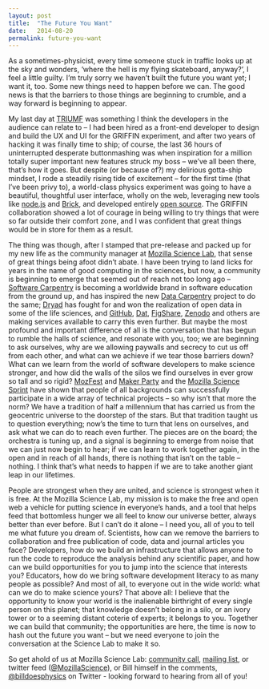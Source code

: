 ```yaml
---
layout: post
title:  "The Future You Want"
date:   2014-08-20
permalink: future-you-want
---
```


As a sometimes-physicist, every time someone stuck in traffic looks up at the sky and wonders, ‘where the hell is my flying skateboard, anyway?‘, I feel a little guilty.  I’m truly sorry we haven’t built the future you want yet; I want it, too.  Some new things need to happen before we can.  The good news is that the barriers to those things are beginning to crumble, and a way forward is beginning to appear.

My last day at [TRIUMF][triumf] was something I think the developers in the audience can relate to – I had been hired as a front-end developer to design and build the UX and UI for the GRIFFIN experiment, and after two years of hacking it was finally time to ship; of course, the last 36 hours of uninterrupted desperate buttonmashing was when inspiration for a million totally super important new features struck my boss – we’ve all been there, that’s how it goes.  But despite (or because of?) my delirious gotta-ship mindset, I rode a steadily rising tide of excitement – for the first time (that I’ve been privy to), a world-class physics experiment was going to have a beautiful, thoughtful user interface, wholly on the web, leveraging new tools like [node.js][node] and [Brick][brick], and developed entirely [open source][os].  The GRIFFIN collaboration showed a lot of courage in being willing to try things that were so far outside their comfort zone, and I was confident that great things would be in store for them as a result.

The thing was though, after I stamped that pre-release and packed up for my new life as the community manager at [Mozilla Science Lab][msl], that sense of great things being afoot didn’t abate.   I have been trying to land licks for years in the name of good computing in the sciences, but now, a community is beginning to emerge that seemed out of reach not too long ago – [Software Carpentry][swc] is becoming a worldwide brand in software education from the ground up, and has inspired the new [Data Carpentry][dc] project to do the same; [Dryad][dryad] has fought for and won the realization of open data in some of the life sciences, and [GitHub][github], [Dat][dat], [FigShare][figshare], [Zenodo][zenodo] and others are making services available to carry this even further.  But maybe the most profound and important difference of all is the conversation that has begun to rumble the halls of science, and resonate with you, too; we are beginning to ask ourselves, why are we allowing paywalls and secrecy to cut us off from each other, and what can we achieve if we tear those barriers down?  What can we learn from the world of software developers to make science stronger, and how did the walls of the silos we find ourselves in ever grow so tall and so rigid?  [MozFest][mozfest] and [Maker Party][makerParty] and the [Mozilla Science Sprint][sprint] have shown that people of all backgrounds can successfully participate in a wide array of technical projects – so why isn’t that more the norm?   We have a tradition of half a millennium that has carried us from the geocentric universe to the doorstep of the stars.  But that tradition taught us to question everything; now’s the time to turn that lens on ourselves, and ask what we can do to reach even further.  The pieces are on the board; the orchestra is tuning up, and a signal is beginning to emerge from noise that we can just now begin to hear; if we can learn to work together again, in the open and in reach of all hands, there is nothing that isn’t on the table – nothing.  I think that’s what needs to happen if we are to take another giant leap in our lifetimes.

People are strongest when they are united, and science is strongest when it is free.  At the Mozilla Science Lab, my mission is to make the free and open web a vehicle for putting science in everyone’s hands, and a tool that helps feed that bottomless hunger we all feel to know our universe better, always better than ever before.  But I can’t do it alone – I need you, all of you to tell me what future you dream of.  Scientists, how can we remove the barriers to collaboration and free publication of code, data and journal articles you face?  Developers, how do we build an infrastructure that allows anyone to run the code to reproduce the analysis behind any scientific paper, and how can we build opportunities for you to jump into the science that interests you?  Educators, how do we bring software development literacy to as many people as possible?  And most of all, to everyone out in the wide world: what can we do to make science yours?  That above all: I believe that the opportunity to know your world is the inalienable birthright of every single person on this planet; that knowledge doesn’t belong in a silo, or an ivory tower or to a seeming distant coterie of experts; it belongs to you.  Together we can build that community; the opportunities are here, the time is now to hash out the future you want – but we need everyone to join the conversation at the Science Lab to make it so.

So get ahold of us at Mozilla Science Lab: [community call][cc], [mailing list][mail], or twitter feed ([@MozillaScience][mslTwitter]), or Bill himself in the comments, [@billdoesphysics][billTwitter] on Twitter - looking forward to hearing from all of you!


[triumf]: http://www.triumf.ca/
[node]: http://nodejs.org/
[brick]: https://mozbrick.github.io/
[os]: https://github.com/GRIFFINCollaboration
[msl]: http://mozillascience.org/
[swc]: http://software-carpentry.org/
[dc]: https://github.com/datacarpentry
[dryad]: http://datadryad.org/
[github]: https://github.com/
[dat]: http://dat-data.com/
[figshare]: http://figshare.com/
[zenodo]: http://zenodo.org/
[mozfest]: http://2014.mozillafestival.org/
[makerParty]: https://party.webmaker.org/
[sprint]: https://etherpad.mozilla.org/sciencelab-2014summersprint-sites
[cc]: https://wiki.mozilla.org/ScienceLab/Calls
[mail]: https://mail.mozilla.org/listinfo/mozillascience
[mslTwitter]: https://twitter.com/MozillaScience/
[billTwitter]: https://twitter.com/billdoesphysics



